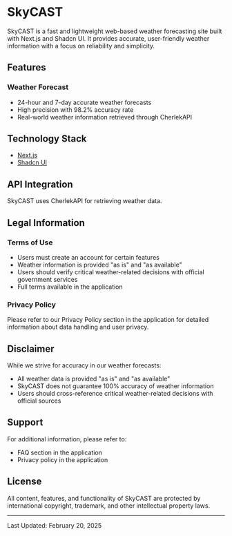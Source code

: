 # SkyCAST

SkyCAST is a fast and lightweight web-based weather forecasting site built with Next.js and Shadcn UI. It provides accurate, user-friendly weather information with a focus on reliability and simplicity.

## Features

### Weather Forecast
- 24-hour and 7-day accurate weather forecasts
- High precision with 98.2% accuracy rate
- Real-world weather information retrieved through CherlekAPI

## Technology Stack

- [Next.js](https://nextjs.org/)
- [Shadcn UI](https://ui.shadcn.com/)

## API Integration

SkyCAST uses CherlekAPI for retrieving weather data. 

## Legal Information

### Terms of Use
- Users must create an account for certain features
- Weather information is provided "as is" and "as available"
- Users should verify critical weather-related decisions with official government services
- Full terms available in the application

### Privacy Policy
Please refer to our Privacy Policy section in the application for detailed information about data handling and user privacy.

## Disclaimer

While we strive for accuracy in our weather forecasts:
- All weather data is provided "as is" and "as available"
- SkyCAST does not guarantee 100% accuracy of weather information
- Users should cross-reference critical weather-related decisions with official sources

## Support

For additional information, please refer to:
- FAQ section in the application
- Privacy policy in the application

## License

All content, features, and functionality of SkyCAST are protected by international copyright, trademark, and other intellectual property laws.

---

Last Updated: February 20, 2025
